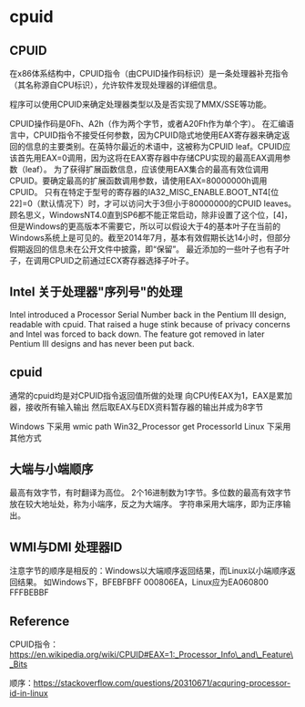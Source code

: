 # cpuid

## CPUID

在x86体系结构中，CPUID指令（由CPUID操作码标识）是一条处理器补充指令（其名称源自CPU标识），允许软件发现处理器的详细信息。

程序可以使用CPUID来确定处理器类型以及是否实现了MMX/SSE等功能。

CPUID操作码是0Fh、A2h（作为两个字节，或者A20Fh作为单个字）。
在汇编语言中，CPUID指令不接受任何参数，因为CPUID隐式地使用EAX寄存器来确定返回的信息的主要类别。在英特尔最近的术语中，这被称为CPUID leaf。CPUID应该首先用EAX=0调用，因为这将在EAX寄存器中存储CPU实现的最高EAX调用参数（leaf）。
为了获得扩展函数信息，应该使用EAX集合的最高有效位调用CPUID。要确定最高的扩展函数调用参数，请使用EAX=80000000h调用CPUID。
只有在特定于型号的寄存器的IA32\_MISC\_ENABLE.BOOT\_NT4[位22]=0（默认情况下）时，才可以访问大于3但小于80000000的CPUID leaves。顾名思义，WindowsNT4.0直到SP6都不能正常启动，除非设置了这个位，[4]，但是Windows的更高版本不需要它，所以可以假设大于4的基本叶子在当前的Windows系统上是可见的。截至2014年7月，基本有效假期长达14小时，但部分假期返回的信息未在公开文件中披露，即“保留”。
最近添加的一些叶子也有子叶子，在调用CPUID之前通过ECX寄存器选择子叶子。

## Intel 关于处理器"序列号"的处理

Intel introduced a Processor Serial Number back in the Pentium III design, readable with cpuid. That raised a huge stink because of privacy concerns and Intel was forced to back down. The feature got removed in later Pentium III designs and has never been put back.

## cpuid

通常的cpuid均是对CPUID指令返回值所做的处理
向CPU传EAX为1，EAX是累加器，接收所有输入输出
然后取EAX与EDX资料暂存器的输出并成为8字节

Windows 下采用 wmic path Win32\_Processor get ProcessorId
Linux 下采用其他方式


## 大端与小端顺序

最高有效字节，有时翻译为高位。
2个16进制数为1字节。多位数的最高有效字节放在较大地址处，称为小端序，反之为大端序。
字符串采用大端序，即为正序输出。


## WMI与DMI 处理器ID

注意字节的顺序是相反的：Windows以大端顺序返回结果，而Linux以小端顺序返回结果。
如Windows下，BFEBFBFF 000806EA，Linux应为EA060800 FFFBEBBF


## Reference

CPUID指令： https://en.wikipedia.org/wiki/CPUID#EAX=1:_Processor_Info\_and\_Feature\_Bits

顺序：https://stackoverflow.com/questions/20310671/acquring-processor-id-in-linux
